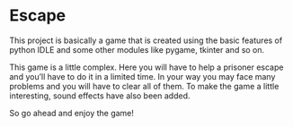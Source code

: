 # Escape 

This project is basically a game that is created using the basic features of python IDLE and some other modules like pygame, tkinter and so on.

This game is a little complex. Here you will have to help a prisoner escape and you’ll have to do it in a limited time. In your way you may face many problems and you will have to clear all of them. To make the game a little interesting, sound effects have also been added. 

So go ahead and enjoy the game! 


